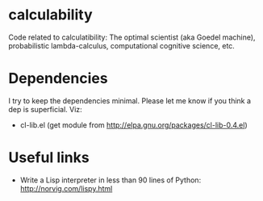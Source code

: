 calculability
=============

Code related to calculatibility: The optimal scientist (aka Goedel machine), probabilistic lambda-calculus, computational cognitive science, etc.

Dependencies
============
I try to keep the dependencies minimal. Please let me know if you think a dep is superficial. Viz:

- cl-lib.el (get module from http://elpa.gnu.org/packages/cl-lib-0.4.el)

Useful links
============
- Write a Lisp interpreter in less than 90 lines of Python: http://norvig.com/lispy.html
